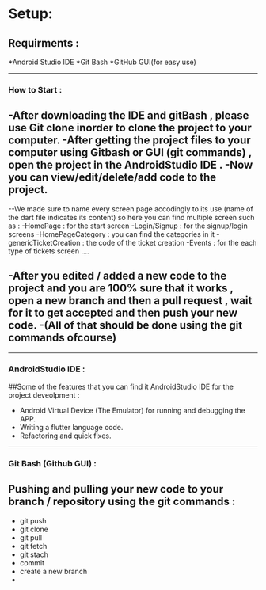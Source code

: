 # Setup:

## Requirments :

*Android Studio IDE 
*Git Bash
*GitHub GUI(for easy use)

-----------------------------------------------------------------------------------------------------------


### How to Start : 

-After downloading the IDE and gitBash , please use Git clone inorder to clone the project to your computer.
-After getting the project files to your computer using Gitbash or GUI (git commands) , open the project in the AndroidStudio IDE .
-Now you can view/edit/delete/add code to the project.
--
--We made sure to name every screen page accodingly to its use (name of the dart file indicates its content) so here you can find multiple screen such as : 
-HomePage : for the start screen
-Login/Signup : for the signup/login screens
-HomePageCategory : you can find the categories in it
-genericTicketCreation : the code of the ticket creation 
-Events : for the each type of tickets screen 
....

-After you edited / added a new code to the project and you are 100% sure that it works , open a new branch and then a pull request , wait for it to get accepted and then push your new code.
-(All of that should be done using the git commands ofcourse)
--
-----------------------------------------------------------------------------------------------------------

### AndroidStudio IDE :

##Some of the features that you can find it AndroidStudio IDE for the project deveolpment :

* Android Virtual Device (The Emulator) for running and debugging the APP.
* Writing a flutter language code.
* Refactoring and quick fixes.

-----------------------------------------------------------------------------------------------------------

### Git Bash (Github GUI) :

## Pushing and pulling your new code to your branch / repository using the git commands :
* git push
* git clone
* git pull
* git fetch
* git stach
* commit
* create a new branch
*



